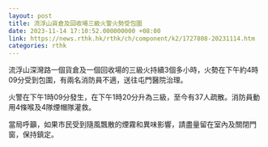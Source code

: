 ```yaml
---
layout: post
title: 流浮山貨倉及回收場三級火警火勢受包圍
date: 2023-11-14 17:10:52.000000000 +08:00
link: https://news.rthk.hk/rthk/ch/component/k2/1727808-20231114.htm
categories: rthk
---
```


流浮山深灣路一個貨倉及一個回收場的三級火持續3個多小時，火勢在下午約4時09分受到包圍，有兩名消防員不適，送往屯門醫院治理。

火警在下午1時09分發生，在下午1時20分升為三級，至今有37人疏散。消防員動用4條喉及4隊煙帽隊灌救。

當局呼籲，如果市民受到隨風飄散的煙霧和異味影響，請盡量留在室內及關閉門窗，保持鎮定。
